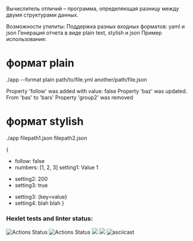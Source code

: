 Вычислитель отличий – программа, определяющая разницу между двумя структурами данных.

Возможности утилиты:
Поддержка разных входных форматов: yaml и json
Генерация отчета в виде plain text, stylish и json
Пример использования:

# формат plain
./app --format plain path/to/file.yml another/path/file.json

Property 'follow' was added with value: false
Property 'baz' was updated. From 'bas' to 'bars'
Property 'group2' was removed

# формат stylish
./app filepath1.json filepath2.json

{
  + follow: false
  + numbers: [1, 2, 3]
    setting1: Value 1
  - setting2: 200
  - setting3: true
  + setting3: {key=value}
  + setting4: blah blah
}

### Hexlet tests and linter status:
![Actions Status](https://github.com/RomanKhal/java-project-71/actions/workflows/hexlet-check.yml/badge.svg)
![Actions Status](https://github.com/RomanKhal/java-project-71/actions/workflows/main.yml/badge.svg)
<a href="https://codeclimate.com/github/RomanKhal/java-project-71/maintainability"><img src="https://api.codeclimate.com/v1/badges/8f8a1e2ea9d0355a7901/maintainability" /></a>
<a href="https://codeclimate.com/github/RomanKhal/java-project-71/test_coverage"><img src="https://api.codeclimate.com/v1/badges/8f8a1e2ea9d0355a7901/test_coverage" /></a>
![asciicast](https://asciinema.org/a/K9LNUiZCWlrKuQkULQcF5Xtun.svg)
